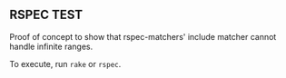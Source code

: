RSPEC TEST
-----

Proof of concept to show that rspec-matchers' include matcher cannot handle infinite ranges.

To execute, run `rake` or `rspec`.
